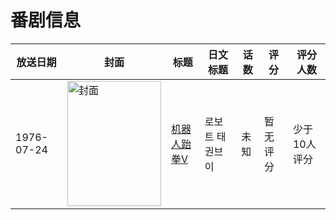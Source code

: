# 番剧信息

|放送日期|封面|标题|日文标题|话数|评分|评分人数|
|---|---|---|---|---|---|---|
|1976-07-24|<img src="//lain.bgm.tv/pic/cover/c/96/3e/308978_c9kuS.jpg" alt="封面" style="width:150px;height:200px;object-fit:cover;">|[机器人跆拳V](https://bangumi.tv/subject/308978)|로보트 태권브이|未知|暂无评分|少于10人评分|
